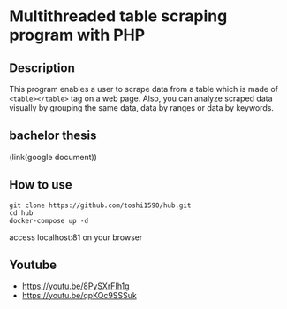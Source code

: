 # Multithreaded table scraping program with PHP

## Description
This program enables a user to scrape data from a table which is made of `<table></table>` tag on a web page. Also, you can analyze scraped data visually by grouping the same data, data by ranges or data by keywords.

## bachelor thesis 
(link(google document))

## How to use
```
git clone https://github.com/toshi1590/hub.git
cd hub
docker-compose up -d
```
access localhost:81 on your browser

## Youtube
- https://youtu.be/8PySXrFIh1g
- https://youtu.be/qpKQc9SSSuk
